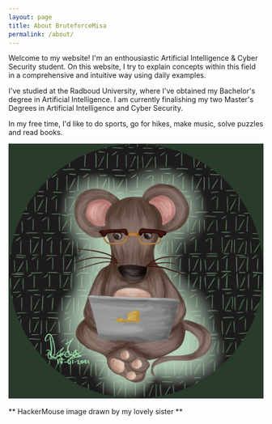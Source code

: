 ```yaml
---
layout: page
title: About BruteforceMisa
permalink: /about/
---
```


Welcome to my website! I'm an enthousiastic Artificial Intelligence & Cyber Security student. On this website, I try to explain concepts within this field in a comprehensive and intuitive way using daily examples. 

I've studied at the Radboud University, where I've obtained my Bachelor's degree in Artificial Intelligence. I am currently finalishing my two Master's Degrees in Artificial Intelligence and Cyber Security.

In my free time, I'd like to do sports, go for hikes, make music, solve puzzles and read books. 

![image](./assets/images/Misa.jpeg)

** HackerMouse image drawn by my lovely sister **